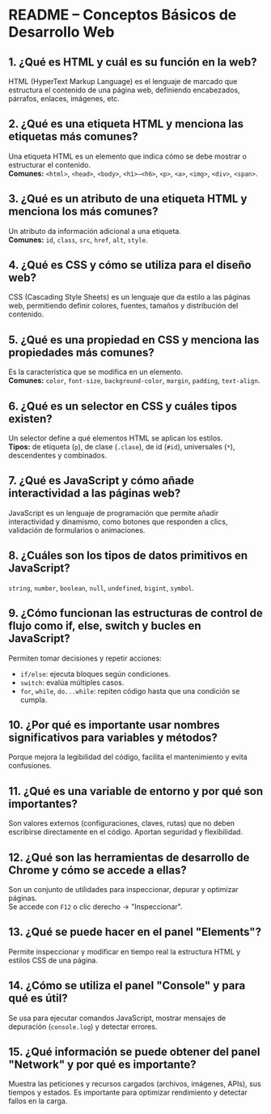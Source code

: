 # README – Conceptos Básicos de Desarrollo Web

## 1. ¿Qué es HTML y cuál es su función en la web?
HTML (HyperText Markup Language) es el lenguaje de marcado que estructura el contenido de una página web, definiendo encabezados, párrafos, enlaces, imágenes, etc.

## 2. ¿Qué es una etiqueta HTML y menciona las etiquetas más comunes?
Una etiqueta HTML es un elemento que indica cómo se debe mostrar o estructurar el contenido.  
**Comunes:** `<html>`, `<head>`, `<body>`, `<h1>–<h6>`, `<p>`, `<a>`, `<img>`, `<div>`, `<span>`.

## 3. ¿Qué es un atributo de una etiqueta HTML y menciona los más comunes?
Un atributo da información adicional a una etiqueta.  
**Comunes:** `id`, `class`, `src`, `href`, `alt`, `style`.

## 4. ¿Qué es CSS y cómo se utiliza para el diseño web?
CSS (Cascading Style Sheets) es un lenguaje que da estilo a las páginas web, permitiendo definir colores, fuentes, tamaños y distribución del contenido.

## 5. ¿Qué es una propiedad en CSS y menciona las propiedades más comunes?
Es la característica que se modifica en un elemento.  
**Comunes:** `color`, `font-size`, `background-color`, `margin`, `padding`, `text-align`.

## 6. ¿Qué es un selector en CSS y cuáles tipos existen?
Un selector define a qué elementos HTML se aplican los estilos.  
**Tipos:** de etiqueta (`p`), de clase (`.clase`), de id (`#id`), universales (`*`), descendentes y combinados.

## 7. ¿Qué es JavaScript y cómo añade interactividad a las páginas web?
JavaScript es un lenguaje de programación que permite añadir interactividad y dinamismo, como botones que responden a clics, validación de formularios o animaciones.

## 8. ¿Cuáles son los tipos de datos primitivos en JavaScript?
`string`, `number`, `boolean`, `null`, `undefined`, `bigint`, `symbol`.

## 9. ¿Cómo funcionan las estructuras de control de flujo como if, else, switch y bucles en JavaScript?
Permiten tomar decisiones y repetir acciones:  
- `if/else`: ejecuta bloques según condiciones.  
- `switch`: evalúa múltiples casos.  
- `for`, `while`, `do...while`: repiten código hasta que una condición se cumpla.

## 10. ¿Por qué es importante usar nombres significativos para variables y métodos?
Porque mejora la legibilidad del código, facilita el mantenimiento y evita confusiones.

## 11. ¿Qué es una variable de entorno y por qué son importantes?
Son valores externos (configuraciones, claves, rutas) que no deben escribirse directamente en el código. Aportan seguridad y flexibilidad.

## 12. ¿Qué son las herramientas de desarrollo de Chrome y cómo se accede a ellas?
Son un conjunto de utilidades para inspeccionar, depurar y optimizar páginas.  
Se accede con `F12` o clic derecho → "Inspeccionar".

## 13. ¿Qué se puede hacer en el panel "Elements"?
Permite inspeccionar y modificar en tiempo real la estructura HTML y estilos CSS de una página.

## 14. ¿Cómo se utiliza el panel "Console" y para qué es útil?
Se usa para ejecutar comandos JavaScript, mostrar mensajes de depuración (`console.log`) y detectar errores.

## 15. ¿Qué información se puede obtener del panel "Network" y por qué es importante?
Muestra las peticiones y recursos cargados (archivos, imágenes, APIs), sus tiempos y estados. Es importante para optimizar rendimiento y detectar fallos en la carga.